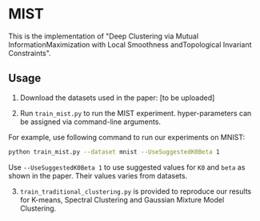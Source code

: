 # MIST

This is the implementation of "Deep Clustering via Mutual InformationMaximization with Local Smoothness andTopological Invariant Constraints".

## Usage

1. Download the datasets used in the paper:
[to be uploaded]

2. Run `train_mist.py` to run the MIST experiment. hyper-parameters can be assigned via command-line arguments.  

For example, use following command to run our experiments on MNIST:
```bash
python train_mist.py --dataset mnist --UseSuggestedK0Beta 1
```

Use `--UseSuggestedK0Beta 1` to use suggested values for `K0` and `beta` as shown in the paper. Their values varies from datasets.

3. `train_traditional_clustering.py` is provided to reproduce our results for K-means, Spectral Clustering and Gaussian Mixture Model Clustering.

